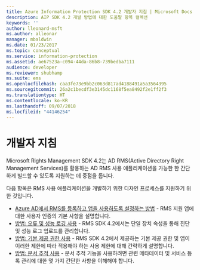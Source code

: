 ```yaml
---
title: Azure Information Protection SDK 4.2 개발자 지침 | Microsoft Docs
description: AIP SDK 4.2 개발 방법에 대한 도움말 항목 컬렉션
keywords: ''
author: lleonard-msft
ms.author: alleonar
manager: mbaldwin
ms.date: 01/23/2017
ms.topic: conceptual
ms.service: information-protection
ms.assetid: ae67523a-c094-44da-86b8-739bedba7111
audience: developer
ms.reviewer: shubhamp
ms.suite: ems
ms.openlocfilehash: caa3fe73e9bb2c063d817ad4188491a5a3564395
ms.sourcegitcommit: 26a2c1becdf3e3145dc1168f5ea8492f2e1ff2f3
ms.translationtype: HT
ms.contentlocale: ko-KR
ms.lasthandoff: 09/07/2018
ms.locfileid: "44146254"
---
```

# <a name="developer-guidance"></a>개발자 지침
Microsoft Rights Management SDK 4.2는 AD RMS(Active Directory Right Management Services)를 활용하는 AD RMS 사용 애플리케이션을 가능한 한 간단하게 빌드할 수 있도록 지원하는 데 중점을 둡니다.

다음 항목은 RMS 사용 애플리케이션을 개발하기 위한 디자인 프로세스를 지원하기 위한 것입니다.

- [Azure AD에서 RMS를 등록하고 앱을 사용하도록 설정하는 방법](authentication-integration.md) - RMS 지원 앱에 대한 사용자 인증의 기본 사항을 설명합니다.
- [방법: 오류 및 성능 로깅 사용](enabling-logging.md) - RMS SDK 4.2에서는 단일 장치 속성을 통해 진단 및 성능 로그 업로드를 관리합니다.
- [방법: 기본 제공 권한 사용](built-in-rights-usage-restriction-reference.md) - RMS SDK 4.2에서 제공하는 기본 제공 권한 및 앱이 이러한 제한에 따라 적용해야 하는 사용 제한에 대해 간략하게 설명합니다.
- [방법: 문서 추적 사용](how-to-use-document-tracking.md) - 문서 추적 기능을 사용하려면 관련 메타데이터 및 서비스 등록 관리에 대한 몇 가지 간단한 사항을 이해해야 합니다.
